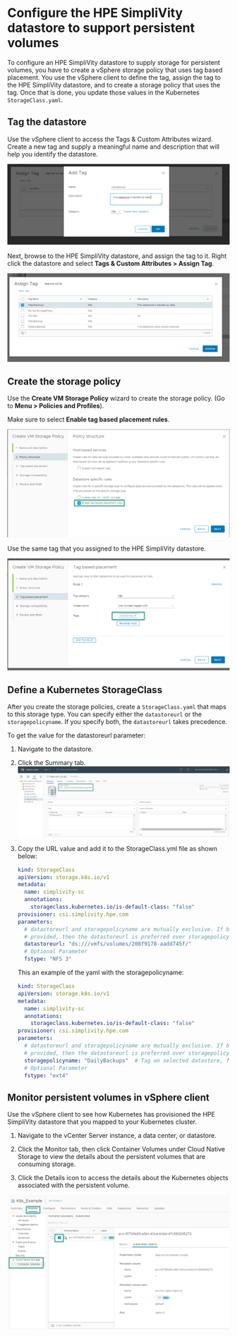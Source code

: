 # Configure the HPE SimpliVity datastore to support persistent volumes

To configure an HPE SimpliVity datastore to supply storage for persistent volumes, you have to create a vSphere storage policy that uses tag based placement. You use the vSphere client to define the tag, assign the tag to the HPE SimpliVity datastore, and to create a storage policy that uses the tag. Once that is done, you update those values in the Kubernetes `StorageClass.yaml`.

## Tag the datastore

Use the vSphere client to access the Tags & Custom Attributes wizard. Create a new tag and supply a meaningful name and description that will help you identify the datastore.

![image](./graphics/addatag.png)

Next, browse to the HPE SimpliVity datastore, and assign the tag to it. Right click the datastore and select **Tags & Custom Attributes > Assign Tag**.

![image](./graphics/assignatag2.png)

## Create the storage policy

Use the **Create VM Storage Policy** wizard to create the storage policy. (Go to **Menu > Policies and Profiles**).

Make sure to select **Enable tag based placement rules**.

![image](./graphics/enable-tag-based-placement-rules.png)

Use the same tag that you assigned to the HPE SimpliVity datastore.

![image](./graphics/assign-tag.png)

## Define a Kubernetes StorageClass

After you create the storage policies, create a `StorageClass.yaml` that maps to this storage type.
You can specify either the `datastoreurl` or the `storagepolicyname`. If you specify both, the `datastoreurl` takes precedence.

To get the value for the datastoreurl parameter:

1. Navigate to the datastore.
2. Click the Summary tab.
![image](./graphics/datastoreurl.png)
3. Copy the URL value and add it to the StorageClass.yml file as shown below:

    ```yaml
    kind: StorageClass
    apiVersion: storage.k8s.io/v1
    metadata:
      name: simplivity-sc
      annotations:
        storageclass.kubernetes.io/is-default-class: "false"
    provisioner: csi.simplivity.hpe.com
    parameters:
      # datastoreurl and storagepolicyname are mutually exclusive. If both are
      # provided, then the datastoreurl is preferred over storagepolicyname
      datastoreurl: "ds:///vmfs/volumes/208f9178-aadd745f/"
      # Optional Parameter
      fstype: "NFS 3"
    ```

    This an example of the yaml with the storagepolicyname:

    ```yaml
    kind: StorageClass
    apiVersion: storage.k8s.io/v1
    metadata:
      name: simplivity-sc
      annotations:
        storageclass.kubernetes.io/is-default-class: "false"
    provisioner: csi.simplivity.hpe.com
    parameters:
      # datastoreurl and storagepolicyname are mutually exclusive. If both are
      # provided, then the datastoreurl is preferred over storagepolicyname
      storagepolicyname: "DailyBackups"  # Tag on selected datastore, from vCenter
      # Optional Parameter
      fstype: "ext4"
    ```

## Monitor persistent volumes in vSphere client

Use the vSphere client to see how Kubernetes has provisioned the HPE SimpliVity datastore that you mapped to your Kubernetes cluster.

1. Navigate to the vCenter Server instance, a data center, or datastore.

2. Click the Monitor tab, then click Container Volumes under Cloud Native Storage to view the details about the persistent volumes that are consuming storage.

3. Click the Details icon to access the details about the Kubernetes objects associated with the persistent volume.

![image](./graphics/k8s-objects-view.png)
